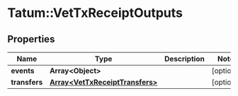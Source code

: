 # Tatum::VetTxReceiptOutputs

## Properties
Name | Type | Description | Notes
------------ | ------------- | ------------- | -------------
**events** | **Array&lt;Object&gt;** |  | [optional] 
**transfers** | [**Array&lt;VetTxReceiptTransfers&gt;**](VetTxReceiptTransfers.md) |  | [optional] 

